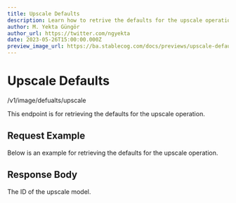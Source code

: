 ```yaml
---
title: Upscale Defaults
description: Learn how to retrive the defaults for the upscale operation using the Stablecog API.
author: M. Yekta Güngör
author_url: https://twitter.com/ngyekta
date: 2023-05-26T15:00:00.000Z
preview_image_url: https://ba.stablecog.com/docs/previews/upscale-defaults.jpg
---
```


<script>
	import TypescriptRequest from './request/typescript.md';
	import PythonRequest from './request/python.md';
	import CurlRequest from './request/curl.md';
	import Response from './request/response.json';
	import Tabs from '$components/docs/tabs/Tabs.svelte';
	import Tab from '$components/docs/tabs/Tab.svelte';
	import RequestLine from '$components/docs/RequestLine.svelte';
	import Spacer from '$components/docs/Spacer.svelte';
	import Property from '$components/docs/Property.svelte';
	import Expandible from '$components/docs/Expandible.svelte';
	import CollapsibleJSON from '$components/docs/collapsibleJSON/CollapsibleJSON.svelte';
	import Code from '$components/docs/Code.svelte';
</script>

# Upscale Defaults

<RequestLine method='GET'>
	/v1/image/defualts/upscale
</RequestLine>

This endpoint is for retrieving the defaults for the upscale operation.

## Request Example

Below is an example for retrieving the defaults for the upscale operation.

<Tabs>
	<Tab value="cURL">
		<CurlRequest />
	</Tab>
	<Tab value="Typescript">
		<TypescriptRequest />
	</Tab>
	<Tab value="Python">
		<PythonRequest />
	</Tab>
</Tabs>

<CollapsibleJSON json={Response} title="Response"/>

<Spacer/>

## Response Body

<Property name="model_id" type="TUpscaleModelID" typeModifier="enum">
  The ID of the upscale model.
</Property>
